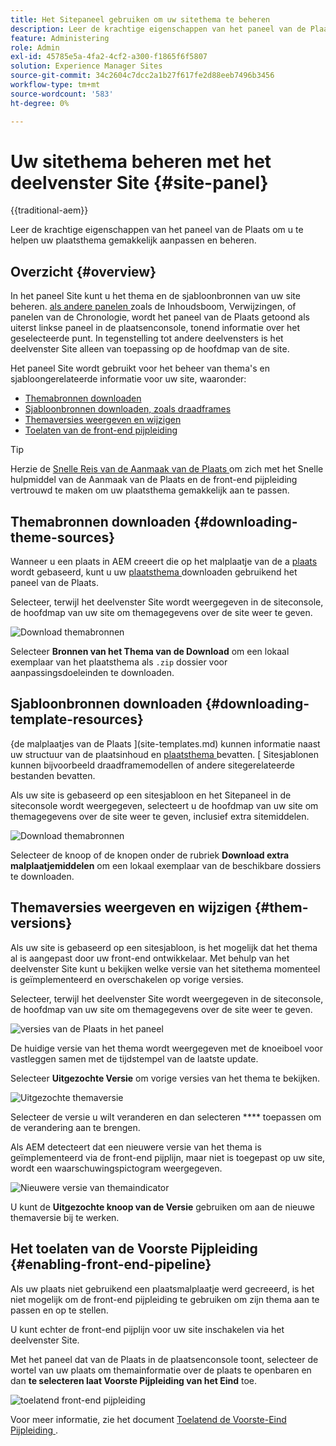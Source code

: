 ```yaml
---
title: Het Sitepaneel gebruiken om uw sitethema te beheren
description: Leer de krachtige eigenschappen van het paneel van de Plaats om u te helpen uw plaatsthema gemakkelijk aanpassen en beheren.
feature: Administering
role: Admin
exl-id: 45785e5a-4fa2-4cf2-a300-f1865f6f5807
solution: Experience Manager Sites
source-git-commit: 34c2604c7dcc2a1b27f617fe2d88eeb7496b3456
workflow-type: tm+mt
source-wordcount: '583'
ht-degree: 0%

---
```



# Uw sitethema beheren met het deelvenster Site {#site-panel}

{{traditional-aem}}

Leer de krachtige eigenschappen van het paneel van de Plaats om u te helpen uw plaatsthema gemakkelijk aanpassen en beheren.

## Overzicht {#overview}

In het paneel Site kunt u het thema en de sjabloonbronnen van uw site beheren. [ als andere panelen ](/help/sites-cloud/authoring/sites-console/console-side-panel.md) zoals de Inhoudsboom, Verwijzingen, of panelen van de Chronologie, wordt het paneel van de Plaats getoond als uiterst linkse paneel in de plaatsenconsole, tonend informatie over het geselecteerde punt. In tegenstelling tot andere deelvensters is het deelvenster Site alleen van toepassing op de hoofdmap van de site.

Het paneel Site wordt gebruikt voor het beheer van thema&#39;s en sjabloongerelateerde informatie voor uw site, waaronder:

* [Themabronnen downloaden](#downloading-theme-sources)
* [Sjabloonbronnen downloaden, zoals draadframes](#downloading-template-resources)
* [Themaversies weergeven en wijzigen](#theme-vrsions)
* [Toelaten van de front-end pijpleiding](#enabling-the-front-end-pipeline)

>[!TIP]
>
>Herzie de [ Snelle Reis van de Aanmaak van de Plaats ](/help/journey-sites/quick-site/overview.md) om zich met het Snelle hulpmiddel van de Aanmaak van de Plaats en de front-end pijpleiding vertrouwd te maken om uw plaatsthema gemakkelijk aan te passen.

## Themabronnen downloaden {#downloading-theme-sources}

Wanneer u een plaats in AEM creeert die op het malplaatje van de a [ plaats ](site-templates.md) wordt gebaseerd, kunt u uw [ plaatsthema ](site-themes.md) downloaden gebruikend het paneel van de Plaats.

Selecteer, terwijl het deelvenster Site wordt weergegeven in de siteconsole, de hoofdmap van uw site om themagegevens over de site weer te geven.

![ Download themabronnen ](/help/sites-cloud/administering/assets/download-theme-wireframe.png)

Selecteer **Bronnen van het Thema van de Download** om een lokaal exemplaar van het plaatsthema als `.zip` dossier voor aanpassingsdoeleinden te downloaden.

## Sjabloonbronnen downloaden {#downloading-template-resources}

{de malplaatjes van de Plaats ](site-templates.md) kunnen informatie naast uw structuur van de plaatsinhoud en [ plaatsthema ](site-themes.md) bevatten. [ Sitesjablonen kunnen bijvoorbeeld draadframemodellen of andere sitegerelateerde bestanden bevatten.

Als uw site is gebaseerd op een sitesjabloon en het Sitepaneel in de siteconsole wordt weergegeven, selecteert u de hoofdmap van uw site om themagegevens over de site weer te geven, inclusief extra sitemiddelen.

![ Download themabronnen ](/help/sites-cloud/administering/assets/download-theme-wireframe.png)

Selecteer de knoop of de knopen onder de rubriek **Download extra malplaatjemiddelen** om een lokaal exemplaar van de beschikbare dossiers te downloaden.

## Themaversies weergeven en wijzigen {#them-versions}

Als uw site is gebaseerd op een sitesjabloon, is het mogelijk dat het thema al is aangepast door uw front-end ontwikkelaar. Met behulp van het deelvenster Site kunt u bekijken welke versie van het sitethema momenteel is geïmplementeerd en overschakelen op vorige versies.

Selecteer, terwijl het deelvenster Site wordt weergegeven in de siteconsole, de hoofdmap van uw site om themagegevens over de site weer te geven.

![ versies van de Plaats in het paneel ](/help/sites-cloud/administering/assets/theme-versions.png)

De huidige versie van het thema wordt weergegeven met de knoeiboel voor vastleggen samen met de tijdstempel van de laatste update.

Selecteer **Uitgezochte Versie** om vorige versies van het thema te bekijken.

![ Uitgezochte themaversie ](/help/sites-cloud/administering/assets/select-theme-versions.png)

Selecteer de versie u wilt veranderen en dan selecteren **** toepassen om de verandering aan te brengen.

Als AEM detecteert dat een nieuwere versie van het thema is geïmplementeerd via de front-end pijplijn, maar niet is toegepast op uw site, wordt een waarschuwingspictogram weergegeven.

![ Nieuwere versie van themaindicator ](/help/sites-cloud/administering/assets/new-theme-version.png)

U kunt de **Uitgezochte knoop van de Versie** gebruiken om aan de nieuwe themaversie bij te werken.

## Het toelaten van de Voorste Pijpleiding {#enabling-front-end-pipeline}

Als uw plaats niet gebruikend een plaatsmalplaatje werd gecreeerd, is het niet mogelijk om de front-end pijpleiding te gebruiken om zijn thema aan te passen en op te stellen.

U kunt echter de front-end pijplijn voor uw site inschakelen via het deelvenster Site.

Met het paneel dat van de Plaats in de plaatsenconsole toont, selecteer de wortel van uw plaats om themainformatie over de plaats te openbaren en dan **te selecteren laat Voorste Pijpleiding van het Eind** toe.

![ toelatend front-end pijpleiding ](/help/sites-cloud/administering/assets/enable-fep.png)

Voor meer informatie, zie het document [ Toelatend de Voorste-Eind Pijpleiding ](enable-front-end-pipeline.md).
